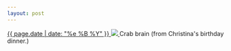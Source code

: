 ```yaml
---
layout: post
---
```


<p>
  <a href="/482">
    <time>{{ page.date | date: "%e %B %Y" }}</time>
    <img src="https://s3.amazonaws.com/life.aaronjgreenberg.com/482.jpg">
  </a>
  Crab brain (from Christina's birthday dinner.)
</p>
